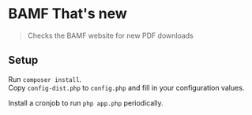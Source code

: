 # BAMF That's new

> Checks the BAMF website for new PDF downloads

## Setup

Run `composer install`.  
Copy `config-dist.php` to `config.php` and fill in your configuration values.  

Install a cronjob to run `php app.php` periodically.
